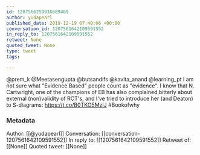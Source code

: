 ```yaml
---
id: 1207566259916689409
author: yudapearl
published_date: 2019-12-19 07:40:06 +00:00
conversation_id: 1207561642109591552
in_reply_to: 1207561642109591552
retweet: None
quoted_tweet: None
type: tweet
tags:

---
```


@prem_k @Meetasengupta @butsandifs @kavita_anand @learning_pt I am not sure what "Evidence Based" people count as "evidence". I know that N. Cartwright, one of the champions of EB has also complained bitterly about external (non)validity of RCT's, and I've tried to introduce her (and Deaton) to S-diagrams: https://t.co/B0TKO5MzlJ #Bookofwhy

### Metadata

Author: [[@yudapearl]]
Conversation: [[conversation-1207561642109591552]]
In reply to: [[1207561642109591552]]
Retweet of: [[None]]
Quoted tweet: [[None]]

